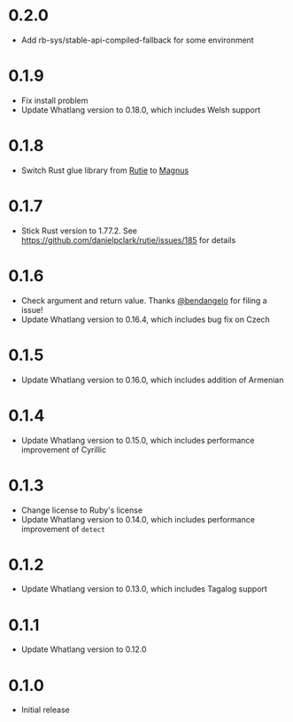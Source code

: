 0.2.0
=====

* Add rb-sys/stable-api-compiled-fallback for some environment

0.1.9
=====

* Fix install problem
* Update Whatlang version to 0.18.0, which includes Welsh support

0.1.8
=====

* Switch Rust glue library from [Rutie][] to [Magnus][]

0.1.7
=====

* Stick Rust version to 1.77.2. See https://github.com/danielpclark/rutie/issues/185 for details

0.1.6
=====

* Check argument and return value. Thanks [@bendangelo][] for filing a issue!
* Update Whatlang version to 0.16.4, which includes bug fix on Czech

0.1.5
=====

* Update Whatlang version to 0.16.0, which includes addition of Armenian

0.1.4
=====

* Update Whatlang version to 0.15.0, which includes performance improvement of Cyrillic

0.1.3
=====

* Change license to Ruby's license
* Update Whatlang version to 0.14.0, which includes performance improvement of `detect`

0.1.2
=====

* Update Whatlang version to 0.13.0, which includes Tagalog support

0.1.1
=====

* Update Whatlang version to 0.12.0

0.1.0
=====

* Initial release

[@bendangelo]: https://gitlab.com/bendangelo
[Rutie]: https://github.com/danielpclark/rutie
[Magnus]: https://docs.rs/magnus/latest/magnus/
